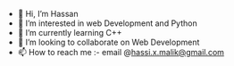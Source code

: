 - 👋 Hi, I’m Hassan
- 👀 I’m interested in web Development and Python 
- 🌱 I’m currently learning C++
- 💞️ I’m looking to collaborate on Web Development
- 📫 How to reach me :- email @hassi.x.malik@gmail.com

<!---
hassixmalik/hassixmalik is a ✨ special ✨ repository because its `README.md` (this file) appears on your GitHub profile.
You can click the Preview link to take a look at your changes.
--->
